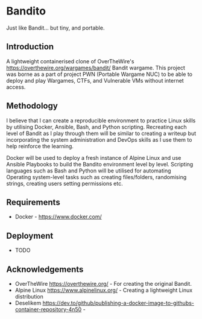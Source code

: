 # Bandito
Just like Bandit... but tiny, and portable.

## Introduction
A lightweight containerised clone of OverTheWire's https://overthewire.org/wargames/bandit/ Bandit wargame. This project was borne as a part of project PWN (Portable Wargame NUC) to be able to deploy and play Wargames, CTFs, and Vulnerable VMs without internet access.

## Methodology
I believe that I can create a reproducible environment to practice Linux skills by utilising Docker, Ansible, Bash, and Python scripting.
Recreating each level of Bandit as I play through them will be similar to creating a writeup but incorporating the system administration and DevOps skills as I use them to help reinforce the learning.

Docker will be used to deploy a fresh instance of Alpine Linux and use Ansible Playbooks to build the Bandito environment level by level. Scripting languages such as Bash and Python will be utilised for automating Operating system-level tasks such as creating files/folders, randomising strings, creating users setting permissions etc.

## Requirements
- Docker - https://www.docker.com/

## Deployment
- TODO

## Acknowledgements
- OverTheWire https://overthewire.org/ - For creating the original Bandit.
- Alpine Linux https://www.alpinelinux.org/ - Creating a lightweight Linux distribution
- Deselikem https://dev.to/github/publishing-a-docker-image-to-githubs-container-repository-4n50 - 
